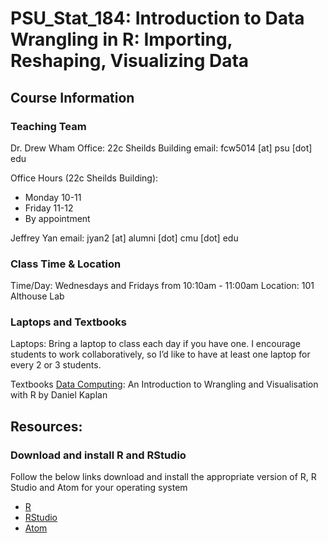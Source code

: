 # PSU_Stat_184: Introduction to Data Wrangling in R: Importing, Reshaping, Visualizing Data

## Course Information
### Teaching Team
Dr. Drew Wham 
Office: 22c Sheilds Building
email: fcw5014 [at] psu [dot] edu

Office Hours (22c Sheilds Building):
* Monday 10-11
* Friday 11-12
* By appointment

Jeffrey Yan
email: jyan2 [at] alumni [dot] cmu [dot] edu

### Class Time & Location
Time/Day: Wednesdays and Fridays from 10:10am - 11:00am 
Location: 101 Althouse Lab

### Laptops and Textbooks
Laptops: Bring a laptop to class each day if you have one. I encourage students to work collaboratively, so I’d like to have at least one laptop for every 2 or 3 students.

Textbooks
[Data Computing](https://www.amazon.com/Data-Computing-Introduction-Wrangling-Visualization/dp/0983965846/ref=sr_1_1?ie=UTF8&qid=1534936861&sr=8-1&keywords=Data+Computing): An Introduction to Wrangling and Visualisation with R by Daniel Kaplan





## Resources:
### Download and install R and RStudio
Follow the below links download and install the appropriate version of R, R Studio and Atom for your operating system
* [R](https://www.r-project.org)
* [RStudio](https://www.rstudio.com/products/RStudio/)
* [Atom](https://atom.io)
